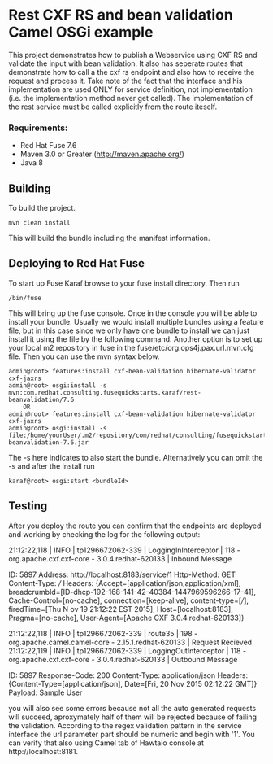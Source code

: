 Rest CXF RS and bean validation Camel OSGi example
====================================
 This project demonstrates how to publish a  Webservice using CXF RS and validate the input with bean validation. It also has seperate routes that demonstrate how to call a the cxf rs endpoint and also how to receive the request and process it.
 Take note of the fact that the interface and his implementation are used ONLY for service definition, not implementation (i.e. the implementation method never get called). The implementation of the rest service must be called explicitly from the route iteself.
 
### Requirements:
 * Red Hat Fuse 7.6
 * Maven 3.0 or Greater (http://maven.apache.org/)
 * Java 8
 
Building
-----------------------
 
To build the project. 
 
	mvn clean install
 
This will build the bundle including the manifest information. 

Deploying to Red Hat Fuse
-----------------------
 
To start up Fuse Karaf browse to your fuse install directory. Then run
     
	/bin/fuse

This will bring up the fuse console.  Once in the console you will be able to install your bundle.
Usually we would install multiple bundles using a feature file, but in this case since we only have one bundle to install we can just install it using the file by the following command. Another option is to set up your local m2 repository in fuse in the fuse/etc/org.ops4j.pax.url.mvn.cfg file.  Then you can use the mvn syntax below.

	admin@root> features:install cxf-bean-validation hibernate-validator cxf-jaxrs
    admin@root> osgi:install -s mvn:com.redhat.consulting.fusequickstarts.karaf/rest-beanvalidation/7.6
        OR
    admin@root> features:install cxf-bean-validation hibernate-validator cxf-jaxrs
    admin@root> osgi:install -s file:/home/yourUser/.m2/repository/com/redhat/consulting/fusequickstarts/karaf/rest-beanvalidation-7.6.jar
 
The -s here indicates to also start the bundle.  Alternatively you can omit the -s and after the install run
    
	karaf@root> osgi:start <bundleId>

Testing
-----------------------
After you deploy the route you can confirm that the endpoints are deployed and working by checking the log for the following output:

21:12:22,118 | INFO  | tp1296672062-339 | LoggingInInterceptor             | 118 - org.apache.cxf.cxf-core - 3.0.4.redhat-620133 | Inbound Message

ID: 5897
Address: http://localhost:8183/service/1
Http-Method: GET
Content-Type: */*
Headers: {Accept=[application/json,application/xml], breadcrumbId=[ID-dhcp-192-168-141-42-40384-1447969596266-17-41], Cache-Control=[no-cache], connection=[keep-alive], content-type=[*/*], firedTime=[Thu N      ov 19 21:12:22 EST 2015], Host=[localhost:8183], Pragma=[no-cache], User-Agent=[Apache CXF 3.0.4.redhat-620133]}

21:12:22,118 | INFO  | tp1296672062-339 | route35                          | 198 - org.apache.camel.camel-core - 2.15.1.redhat-620133 | Request Recieved
21:12:22,119 | INFO  | tp1296672062-339 | LoggingOutInterceptor            | 118 - org.apache.cxf.cxf-core - 3.0.4.redhat-620133 | Outbound Message

ID: 5897
Response-Code: 200
Content-Type: application/json
Headers: {Content-Type=[application/json], Date=[Fri, 20 Nov 2015 02:12:22 GMT]}
Payload: Sample User

you will also see some errors because not all the auto generated requests will succeed, aproxymately half of them will be rejected because of failing the validation. According to the regex validation pattern in the service interface the url parameter part should be numeric and begin with '1'. You can verify that also using Camel tab of Hawtaio console at http://localhost:8181.

